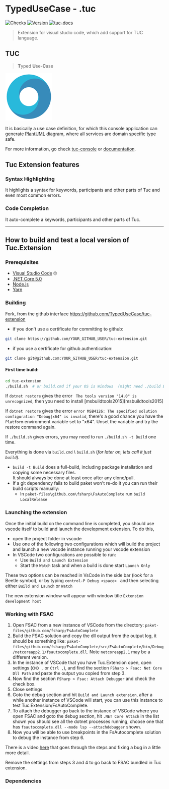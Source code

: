 TypedUseCase - .tuc
===================

![Checks](https://github.com/TypedUseCase/tuc-extension/workflows/Checks/badge.svg?branch=master)
[![Version](https://vsmarketplacebadge.apphb.com/version/TypedUseCase.tuc.svg)](https://marketplace.visualstudio.com/items?itemName=TypedUseCase.tuc)
[![tuc-docs](https://img.shields.io/badge/documentation-tuc-orange.svg)](https://typedusecase.github.io/)

> Extension for visual studio code, which add support for TUC language.

## TUC
> **T**yped **U**se-**C**ase

![tuc-logo](https://github.com/TypedUseCase/TypedUseCase.github.io/raw/master/assets/tuc-logo.png)

It is basically a use case definition, for which this console application can generate [PlantUML](https://plantuml.com/) diagram, where all services are domain specific type safe.

For more information, go check [tuc-console](https://github.com/TypedUseCase/tuc-console) or [documentation](https://typedusecase.github.io/).

## Tuc Extension features

### Syntax Highlighting
It highlights a syntax for keywords, participants and other parts of Tuc and even most common errors.

### Code Completion
It auto-complete a keywords, participants and other parts of Tuc.

---
## How to build and test a local version of Tuc.Extension

### Prerequisites

- [Visual Studio Code][vscode] 🙄
- [.NET Core 5.0][dotnet]
- [Node.js][nodejs]
- [Yarn][yarn]

### Building

Fork, from the github interface https://github.com/TypedUseCase/tuc-extension
 - if you don't use a certificate for committing to github:
```bash
git clone https://github.com/YOUR_GITHUB_USER/tuc-extension.git
```
 - if you use a certificate for github authentication:
```bash
git clone git@github.com:YOUR_GITHUB_USER/tuc-extension.git
```

#### First time build:
```bash
cd tuc-extension
./build.sh  # or build.cmd if your OS is Windows  (might need ./build Build here)
```

If `dotnet restore` gives the error ` The tools version "14.0" is unrecognized`, then you need to install [msbuildtools2015][msbuildtools2015]

If `dotnet restore` gives the error `error MSB4126: The specified solution configuration "Debug|x64" is invalid`, there's a good chance you have the `Platform` environment variable set to "x64".  Unset the variable and try the restore command again.

If `./build.sh` gives errors, you may need to run `./build.sh -t Build` one time.


Everything is done via `build.cmd` \ `build.sh` (_for later on, lets call it just `build`_).

- `build -t Build` does a full-build, including package installation and copying some necessary files.<br/>
  It should always be done at least once after any clone/pull.
- If a git dependency fails to build paket won't re-do it you can run their build scripts manually:
  - In `paket-files\github.com\fsharp\FsAutoComplete` run `build LocalRelease`

### Launching the extension

Once the initial build on the command line is completed, you should use vscode itself to build and launch the development extension.   To do this,

- open the project folder in vscode
- Use one of the following two configurations which will build the project and launch a new vscode instance running your vscode extension
- In VSCode two configurations are possible to run:
  - Use `Build and Launch Extension`
  - Start the `Watch` task and when a build is done start `Launch Only`

These two options can be reached in VsCode in the side bar (look for a Beetle symbol), or by typing `control-P Debug <space> ` and then selecting either `Build and Launch` or `Watch`

The new extension window will appear with window title `Extension development host`

### Working with FSAC

1. Open FSAC from a new instance of VSCode from the directory: `paket-files/github.com/fsharp/FsAutoComplete`
2. Build the FSAC solution and copy the dll output from the output log, it should be something like: `paket-files/github.com/fsharp/FsAutoComplete/src/FsAutoComplete/bin/Debug/netcoreapp2.1/fsautocomplete.dll`.  Note `netcoreapp2.1` may be a different version.
3. In the instance of VSCode that you have Tuc.Extension open, open settings (`CMD ,` or `Ctrl ,`), and find the section `FSharp > Fsac: Net Core Dll Path` and paste the output you copied from step 3.
4. Now find the section `FSharp > Fsac: Attach Debugger` and check the check box.
5. Close settings
6. Goto the debug section and hit `Build and Launch extension`, after a while another instance of VSCode will start, you can use this instance to test Tuc.Extension/FsAutoComplete.
7. To attach the debugger go back to the instance of VSCode where you open FSAC and goto the debug section, hit `.NET Core Attach` in the list shown you should see all the dotnet processes running, choose one that has `fsautocomplete.dll --mode lsp --attachdebugger` shown.
8. Now you will be able to use breakpoints in the FsAutocomplete solution to debug the instance from step 6.

There is a video [here](https://www.youtube.com/watch?v=w36_PvHNoPY) that goes through the steps and fixing a bug in a little more detail.

Remove the settings from steps 3 and 4 to go back to FSAC bundled in Tuc extension.

### Dependencies

[dotnet]: https://www.microsoft.com/net/download/core
[nodejs]: https://nodejs.org/en/download/
[yarn]: https://yarnpkg.com/en/docs/install
[vscode]: https://code.visualstudio.com/Download
